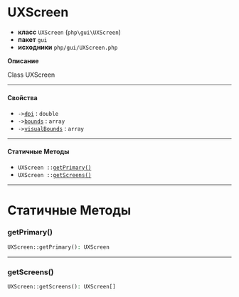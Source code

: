 # UXScreen

- **класс** `UXScreen` (`php\gui\UXScreen`)
- **пакет** `gui`
- **исходники** `php/gui/UXScreen.php`

**Описание**

Class UXScreen

---

#### Свойства

- `->`[`dpi`](#prop-dpi) : `double`
- `->`[`bounds`](#prop-bounds) : `array`
- `->`[`visualBounds`](#prop-visualbounds) : `array`

---

#### Статичные Методы

- `UXScreen ::`[`getPrimary()`](#method-getprimary)
- `UXScreen ::`[`getScreens()`](#method-getscreens)

---
# Статичные Методы

<a name="method-getprimary"></a>

### getPrimary()
```php
UXScreen::getPrimary(): UXScreen
```

---

<a name="method-getscreens"></a>

### getScreens()
```php
UXScreen::getScreens(): UXScreen[]
```